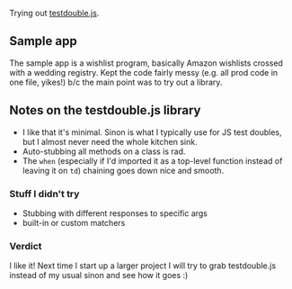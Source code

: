 Trying out [testdouble.js](https://github.com/testdouble/testdouble.js).


## Sample app
The sample app is a wishlist program, basically Amazon wishlists crossed with a
wedding registry. Kept the code fairly messy (e.g. all prod code in one file,
yikes!) b/c the main point was to try out a library.


## Notes on the testdouble.js library
* I like that it's minimal. Sinon is what I typically use for JS test doubles,
but I almost never need the whole kitchen sink.
* Auto-stubbing all methods on a class is rad.
* The `when` (especially if I'd imported it as a top-level function instead of
leaving it on `td`) chaining goes down nice and smooth.


### Stuff I didn't try
* Stubbing with different responses to specific args
* built-in or custom matchers


### Verdict
I like it! Next time I start up a larger project I will try to grab
testdouble.js instead of my usual sinon and see how it goes :)
